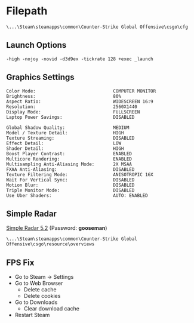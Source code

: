 # Filepath

	\...\Steam\steamapps\common\Counter-Strike Global Offensive\csgo\cfg

## Launch Options

	-high -nojoy -novid -d3d9ex -tickrate 128 +exec _launch

## Graphics Settings

	Color Mode:                             COMPUTER MONITOR
	Brightness:                             80%
	Aspect Ratio:                           WIDESCREEN 16:9
	Resolution:                             2560X1440
	Display Mode:                           FULLSCREEN
	Laptop Power Savings:                   DISABLED

	Global Shadow Quality:                  MEDIUM
	Model / Texture Detail:                 HIGH
	Texture Streaming:                      DISABLED
	Effect Detail:                          LOW
	Shader Detail:                          HIGH
	Boost Player Contrast:                  ENABLED
	Multicore Rendering:                    ENABLED
	Multisampling Anti-Aliasing Mode:       2X MSAA
	FXAA Anti-Aliasing:                     DISABLED
	Texture Filtering Mode:                 ANISOTROPIC 16X
	Wait For Vertical Sync:                 DISABLED
	Motion Blur:                            DISABLED
	Triple Monitor Mode:                    DISABLED
	Use Uber Shaders:                       AUTO: ENABLED

## Simple Radar

[Simple Radar 5.2](https://readtldr.gg/simpleradar-download) (Password: **gooseman**)

	\...\Steam\steamapps\common\Counter-Strike Global Offensive\csgo\resource\overviews

## FPS Fix

- Go to Steam -> Settings
- Go to Web Browser
	- Delete cache
	- Delete cookies
- Go to Downloads
	- Clear download cache
- Restart Steam
